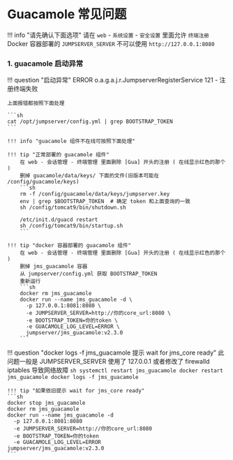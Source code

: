 # Guacamole 常见问题

!!! info "请先确认下面选项"
    请在 `web` - `系统设置` - `安全设置` 里面允许 `终端注册`  
    Docker 容器部署的 `JUMPSERVER_SERVER` 不可以使用 `http://127.0.0.1:8080`

### 1. guacamole 启动异常

!!! question "启动异常"
    ERROR o.a.g.a.j.r.JumpserverRegisterService 121 - 注册终端失败

    上面报错都按照下面处理

    ```sh
    cat /opt/jumpserver/config.yml | grep BOOTSTRAP_TOKEN
    ```

    !!! info "guacamole 组件不在线可按照下面处理"

    !!! tip "正常部署的 guacamole 组件"
        在 web - 会话管理 - 终端管理 里面删除 [Gua] 开头的注册 ( 在线显示红色的那个 )  
        删掉 guacamole/data/keys/ 下面的文件(旧版本可能在 /config/guacamole/keys)  
        ```sh
        rm -f /config/guacamole/data/keys/jumpserver.key
        env | grep $BOOTSTRAP_TOKEN  # 确定 token 和上面查询的一致
        sh /config/tomcat9/bin/shutdown.sh

        /etc/init.d/guacd restart
        sh /config/tomcat9/bin/startup.sh
        ```

    !!! tip "docker 容器部署的 guacamole 组件"
        在 web - 会话管理 - 终端管理 里面删除 [Gua] 开头的注册 ( 在线显示红色的那个 )  
        删掉 jms_guacamole 容器  
        从 jumpserver/config.yml 获取 BOOTSTRAP_TOKEN  
        重新运行  
        ```sh
        docker rm jms_guacamole
        docker run --name jms_guacamole -d \
          -p 127.0.0.1:8081:8080 \
          -e JUMPSERVER_SERVER=http://你的core_url:8080 \
          -e BOOTSTRAP_TOKEN=你的token \
          -e GUACAMOLE_LOG_LEVEL=ERROR \
          jumpserver/jms_guacamole:v2.3.0
        ```

!!! question "docker logs -f jms_guacamole 提示 wait for jms_core ready"
    此问题一般是 JUMPSERVER_SERVER 使用了 127.0.0.1 或者修改了 firewalld iptables 导致网络故障
    ```sh
    systemctl restart jms_guacamole
    docker restart jms_guacamole
    docker logs -f jms_guacamole
    ```

    !!! tip "如果依旧提示 wait for jms_core ready"
    ```sh
    docker stop jms_guacamole
    docker rm jms_guacamole
    docker run --name jms_guacamole -d
      -p 127.0.0.1:8081:8080
      -e JUMPSERVER_SERVER=http://你的core_url:8080
      -e BOOTSTRAP_TOKEN=你的token
      -e GUACAMOLE_LOG_LEVEL=ERROR
    jumpserver/jms_guacamole:v2.3.0
    ```
